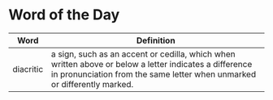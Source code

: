 # Word of the Day

|Word|Definition|
|---|---|
|diacritic|a sign, such as an accent or cedilla, which when written above or below a letter indicates a difference in pronunciation from the same letter when unmarked or differently marked.|